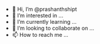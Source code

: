 - 👋 Hi, I’m @prashanthshipt
- 👀 I’m interested in ...
- 🌱 I’m currently learning ...
- 💞️ I’m looking to collaborate on ...
- 📫 How to reach me ...

<!---
prashanthshipt/prashanthshipt is a ✨ special ✨ repository because its `README.md` (this file) appears on your GitHub profile.
You can click the Preview link to take a look at your changes.
--->
